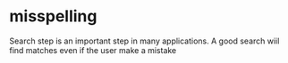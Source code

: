 # misspelling
Search step is an important step in many applications. A good search wiil find matches even if the user make a mistake

